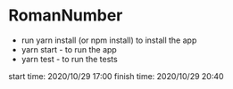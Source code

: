 # RomanNumber

- run yarn install (or npm install) to install the app
- yarn start - to run the app
- yarn test - to run the tests

start time: 2020/10/29 17:00
finish time: 2020/10/29 20:40
